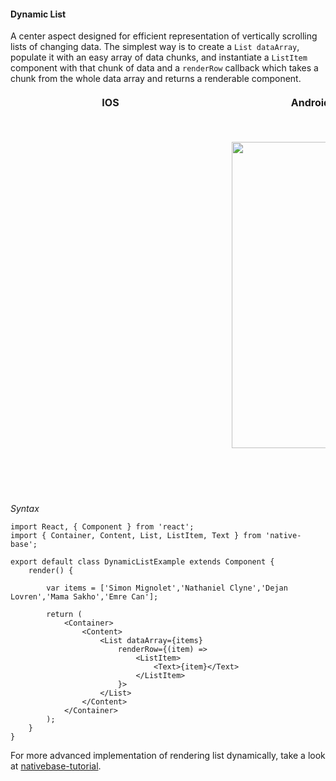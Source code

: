 #### Dynamic List

A center aspect designed for efficient representation of vertically scrolling lists of changing data. The simplest way is to create a <code>List dataArray</code>, populate it with an easy array of data chunks, and instantiate a <code>ListItem</code> component with that chunk of data and a <code>renderRow</code> callback which takes a chunk from the whole data array and returns a renderable component.

<table>
  <thead>
    <tr style="border-style: hidden">
      <th style="border-style: hidden; padding-right: 34px;">IOS</th>
      <th style="padding-right: 140px;">Android</th>
    </tr>
  </thead>
  <thead>
    <tr style="border-style: hidden">
      <th style="border-style: hidden"><div style="background: url(../../assets/iphone.png) no-repeat; padding: 63px 20px 100px 18px; width: 292px"><img src="{{('../../assets/ios/components/dynamic-list.png')}}" alt="" /></div></th>
      <th><div style="background: url(../../assets/android.png) no-repeat; padding: 45px 118px 68px 0px; background-size: 292px 576px;"><img height="490" width="266" src="{{('../../assets/android/components/dynamic-list.png')}}" alt="" /></div></th>
    </tr>
  </thead>
</table>

*Syntax*

<pre class="line-numbers"><code class="language-jsx">import React, { Component } from 'react';
import { Container, Content, List, ListItem, Text } from 'native-base';
​
export default class DynamicListExample extends Component {
    render() {

        var items = ['Simon Mignolet','Nathaniel Clyne','Dejan Lovren','Mama Sakho','Emre Can'];

        return (
            &lt;Container>
                &lt;Content>
                    &lt;List dataArray={items}
                        renderRow={(item) =>
                            &lt;ListItem>
                                &lt;Text>{item}&lt;/Text>
                            &lt;/ListItem>
                        }>
                    &lt;/List>
                &lt;/Content>
            &lt;/Container>
        );
    }
}
</code></pre>

For more advanced implementation of rendering list dynamically, take a look at [nativebase-tutorial](https://github.com/GeekyAnts/nativebase-tutorial).
